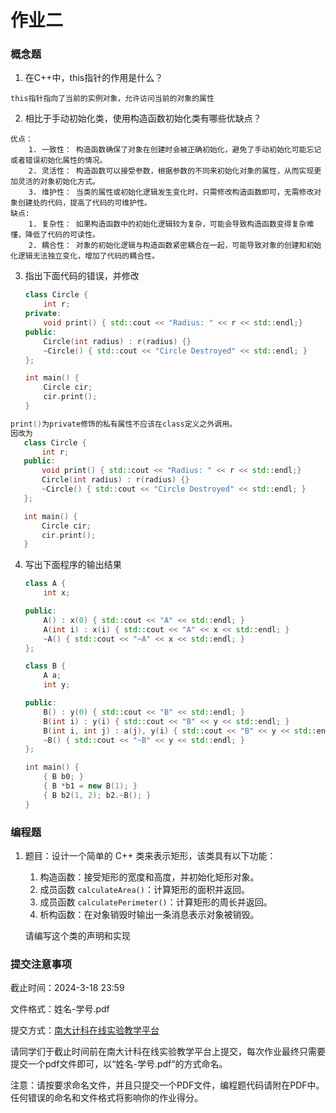 # 作业二

### 概念题

1. 在C++中，this指针的作用是什么？
```
this指针指向了当前的实例对象，允许访问当前的对象的属性
```

2. 相比于手动初始化类，使用构造函数初始化类有哪些优缺点？
```
优点：
    1. 一致性： 构造函数确保了对象在创建时会被正确初始化，避免了手动初始化可能忘记或者错误初始化属性的情况。
    2. 灵活性： 构造函数可以接受参数，根据参数的不同来初始化对象的属性，从而实现更加灵活的对象初始化方式。
    3. 维护性： 当类的属性或初始化逻辑发生变化时，只需修改构造函数即可，无需修改对象创建处的代码，提高了代码的可维护性。
缺点:
    1. 复杂性： 如果构造函数中的初始化逻辑较为复杂，可能会导致构造函数变得复杂难懂，降低了代码的可读性。
    2. 耦合性： 对象的初始化逻辑与构造函数紧密耦合在一起，可能导致对象的创建和初始化逻辑无法独立变化，增加了代码的耦合性。
```

3. 指出下面代码的错误，并修改

   ```C++
   class Circle {
       int r;
   private:
       void print() { std::cout << "Radius: " << r << std::endl;}
   public:
       Circle(int radius) : r(radius) {}
       ~Circle() { std::cout << "Circle Destroyed" << std::endl; }
   };

   int main() {
       Circle cir;
       cir.print();
   }
   ```

```C++
print()为private修饰的私有属性不应该在class定义之外调用。
因改为
   class Circle {
       int r;
   public:
       void print() { std::cout << "Radius: " << r << std::endl;}
       Circle(int radius) : r(radius) {}
       ~Circle() { std::cout << "Circle Destroyed" << std::endl; }
   };

   int main() {
       Circle cir;
       cir.print();
   }
```

4. 写出下面程序的输出结果
   ```C++
   class A {
       int x;

   public:
       A() : x(0) { std::cout << "A" << std::endl; }
       A(int i) : x(i) { std::cout << "A" << x << std::endl; }
       ~A() { std::cout << "~A" << x << std::endl; }
   };

   class B {
       A a;
       int y;

   public:
       B() : y(0) { std::cout << "B" << std::endl; }
       B(int i) : y(i) { std::cout << "B" << y << std::endl; }
       B(int i, int j) : a(j), y(i) { std::cout << "B" << y << std::endl; }
       ~B() { std::cout << "~B" << y << std::endl; }
   };

   int main() {
       { B b0; }
       { B *b1 = new B(1); }
       { B b2(1, 2); b2.~B(); }
   }
   ```

### 编程题

1. 题目：设计一个简单的 C++ 类来表示矩形，该类具有以下功能：

   1. 构造函数：接受矩形的宽度和高度，并初始化矩形对象。
   2. 成员函数 `calculateArea()`：计算矩形的面积并返回。
   3. 成员函数 `calculatePerimeter()`：计算矩形的周长并返回。
   4. 析构函数：在对象销毁时输出一条消息表示对象被销毁。

   请编写这个类的声明和实现


### 提交注意事项

截止时间：2024-3-18 23:59

文件格式：姓名-学号.pdf

提交方式：[南大计科在线实验教学平台](https://cslab-cms.nju.edu.cn/)

请同学们于截⽌时间前在南大计科在线实验教学平台上提交，每次作业最终只需要提交⼀个pdf⽂件即可，以“姓名-学号.pdf“的⽅式命名。

注意：请按要求命名文件，并且只提交一个PDF文件，编程题代码请附在PDF中。任何错误的命名和文件格式将影响你的作业得分。
